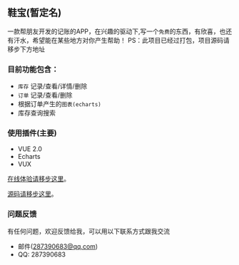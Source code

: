 ## 鞋宝(暂定名)

一款帮朋友开发的记账的APP，在兴趣的驱动下,写一个`免费`的东西，有欣喜，也还有汗水，希望能在某些地方对你产生帮助！ 
PS：此项目已经过打包，项目源码请移步下方地址

### 目前功能包含：

* `库存` 记录/查看/详情/删除 
* `订单` 记录/查看/删除 
* 根据订单产生的`图表(echarts)`
* 库存查询搜索

### 使用插件(主要)
* VUE 2.0
* Echarts
* VUX 

[在线体验请移步这里](http://htmlpreview.github.io/?https://github.com/xiaoxiao314/xiebao/blob/master/index.html#/)。

[源码请移步这里](https://gitee.com/dCity/spe)。

### 问题反馈
有任何问题，欢迎反馈给我，可以用以下联系方式跟我交流

* 邮件(287390683@qq.com)
* QQ: 287390683